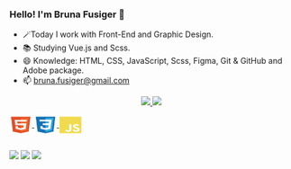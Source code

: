 ### Hello! I'm Bruna Fusiger 👋

- 🪄Today I work with Front-End and Graphic Design.
- 📚 Studying Vue.js and Scss. 
- 😄 Knowledge: HTML, CSS, JavaScript, Scss, Figma, Git & GitHub and Adobe package.
- 📫 bruna.fusiger@gmail.com

<div align="center">
  <a href="https://github.com/BrunaFusiger">
  <img height="180em" src="https://github-readme-stats.vercel.app/api?username=BrunaFusiger&show_icons=true&theme=radical&include_all_commits=true&count_private=true"/>
  <img height="180em" src="https://github-readme-stats.vercel.app/api/top-langs/?username=BrunaFusiger&layout=compact&langs_count=7&theme=radical"/>
</div>

  <div style="display: inline_block"><br>
  <img align="center" alt="HTML" height="30" width="40" src="https://raw.githubusercontent.com/devicons/devicon/master/icons/html5/html5-original.svg">
  <img align="center" alt="CSS" height="30" width="40" src="https://raw.githubusercontent.com/devicons/devicon/master/icons/css3/css3-original.svg">
  <img align="center" alt="Js" height="30" width="40" src="https://raw.githubusercontent.com/devicons/devicon/master/icons/javascript/javascript-plain.svg">
</div>
  
  ##
  
  <div> 
  <a href="https://instagram.com/fusiger_bru" target="_blank"><img src="https://img.shields.io/badge/-Instagram-%23E4405F?style=for-the-badge&logo=instagram&logoColor=white" target="_blank"></a>
  <a href = "mailto:bruna.fusiger@gmail.com"><img src="https://img.shields.io/badge/-Gmail-%23333?style=for-the-badge&logo=gmail&logoColor=white" target="_blank"></a>
  <a href="https://www.linkedin.com/in/bruna-fusiger-5585a11ba/" target="_blank"><img src="https://img.shields.io/badge/-LinkedIn-%230077B5?style=for-the-badge&logo=linkedin&logoColor=white" target="_blank"></a> 
 


 
</div>

  

